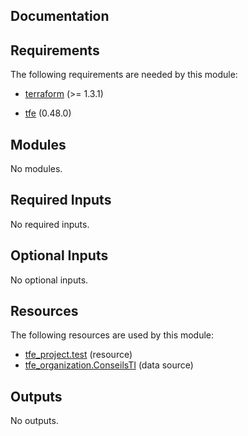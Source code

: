 <!-- BEGIN_TF_DOCS -->


## Documentation

## Requirements

The following requirements are needed by this module:

- <a name="requirement_terraform"></a> [terraform](#requirement\_terraform) (>= 1.3.1)

- <a name="requirement_tfe"></a> [tfe](#requirement\_tfe) (0.48.0)

## Modules

No modules.

## Required Inputs

No required inputs.

## Optional Inputs

No optional inputs.

## Resources

The following resources are used by this module:

- [tfe_project.test](https://registry.terraform.io/providers/hashicorp/tfe/0.48.0/docs/resources/project) (resource)
- [tfe_organization.ConseilsTI](https://registry.terraform.io/providers/hashicorp/tfe/0.48.0/docs/data-sources/organization) (data source)

## Outputs

No outputs.

<!-- markdownlint-enable -->

<!-- END_TF_DOCS -->